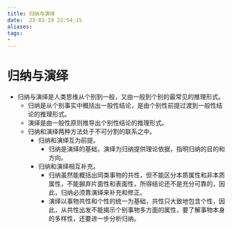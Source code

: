 ```yaml
---
title: 归纳与演绎
date:  23-01-19 22:54:15
aliases: 
tags: 
- 
---
```


# 归纳与演绎

- 归纳与演绎是人类思维从个别到一般，又由一般到个别的最常见的推理形式。
	- 归纳是从个别事实中概括出一般性结论，是由个别性前提过渡到一般性结论的推理形式。
	- 演绎是由一般性原则推导出个别性结论的推理形式。
	- 归纳和演绎两种方法处于不可分割的联系之中。
		- 归纳和演绎互为前提。
			- 归纳是演绎的基础，演绎为归纳提供理论依据，指明归纳的目的和方向。
		- 归纳和演绎相互补充。
			- 归纳虽然能概括出同类事物的共性，但不能区分本质属性和非本质属性，不能摒弃片面性和表面性，所得结论还不是充分可靠的，因此，归纳必须靠演绎来补充和修正。
			- 演绎以事物共性和个性的统一为基础，共性只大致地包含个性，因此，从共性出发不能揭示个别事物多方面的属性，要了解事物本身的多样性，还要进一步分析归纳。